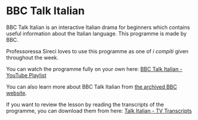# BBC Talk Italian

BBC Talk Italian is an interactive Italian drama for beginners which contains useful information about the Italian language. This programme is made by BBC.

Professoressa Sireci loves to use this programme as one of *i compiti* given throughout the week.

You can watch the programme fully on your own here: [BBC Talk Italian - YouTube Playlist](https://www.youtube.com/playlist?list=PLt6NoCieiwOzLA7Qe5QI5nyXAzaIIoRWP)

You can also learn more about BBC Talk Italian from [the archived BBC website](https://www.bbc.co.uk/languages/italian/talk/).

If you want to review the lesson by reading the transcripts of the programme, you can download them from here: [Talk Italian - TV Transcripts](https://www.bbc.co.uk/languages/italian/talk/transcripts/)

